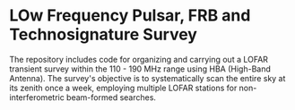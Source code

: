 # LOw Frequency Pulsar, FRB and Technosignature Survey 

The repository includes code for organizing and carrying out a LOFAR transient survey within the 110 - 190 MHz range using HBA (High-Band Antenna). The survey's objective is to systematically scan the entire sky at its zenith once a week, employing multiple LOFAR stations for non-interferometric beam-formed searches.
